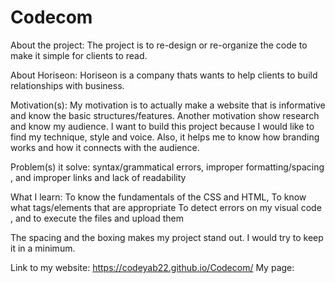 # Codecom
About the project: 
The project is to re-design or re-organize the code to make it simple for clients to read. 

About Horiseon:
Horiseon is a company thats wants to help clients to build relationships with business.

Motivation(s):
My motivation is to actually make a website that is informative and know the basic structures/features.
Another motivation show research and know my audience. 
I want to build this project because I would like to find my technique,  style and voice. Also, it  helps me to know how branding works and how it connects with the audience. 

Problem(s) it solve:
syntax/grammatical errors, 
improper formatting/spacing 
, and improper links and lack of readability

What I learn:
To know the fundamentals of the CSS and HTML,
To know what tags/elements that are appropriate
To detect errors on my visual code
, and to execute the files and upload them


The spacing and the boxing makes my project stand out. I would try to keep it in a minimum. 

Link to my website: https://codeyab22.github.io/Codecom/
My page: 
